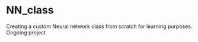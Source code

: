 # NN_class
Creating  a custom Neural network class from scratch for learning purposes. Ongoing project
